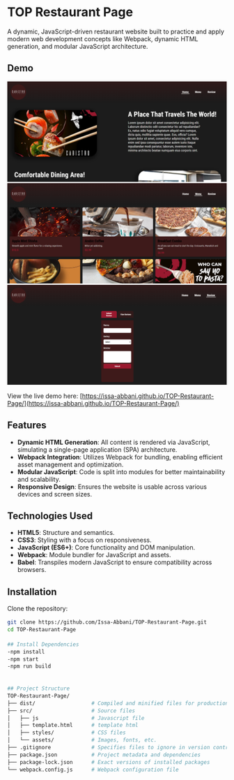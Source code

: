 # TOP Restaurant Page

A dynamic, JavaScript-driven restaurant website built to practice and apply modern web development concepts like Webpack, dynamic HTML generation, and modular JavaScript architecture.

## Demo

![Restaurant Page Screenshot](./src/assets/images/Screenshot%202025-08-14%20201406.png)
![Restaurant Page Screenshot](./src/assets/images/Screenshot%202025-08-14%20201417.png)
![Restaurant Page Screenshot](./src/assets/images/Screenshot%202025-08-14%20201424.png)

View the live demo here: [https://issa-abbani.github.io/TOP-Restaurant-Page/](https://issa-abbani.github.io/TOP-Restaurant-Page/)

## Features

- **Dynamic HTML Generation**: All content is rendered via JavaScript, simulating a single-page application (SPA) architecture.
- **Webpack Integration**: Utilizes Webpack for bundling, enabling efficient asset management and optimization.
- **Modular JavaScript**: Code is split into modules for better maintainability and scalability.
- **Responsive Design**: Ensures the website is usable across various devices and screen sizes.

## Technologies Used

- **HTML5**: Structure and semantics.
- **CSS3**: Styling with a focus on responsiveness.
- **JavaScript (ES6+)**: Core functionality and DOM manipulation.
- **Webpack**: Module bundler for JavaScript and assets.
- **Babel**: Transpiles modern JavaScript to ensure compatibility across browsers.

## Installation

Clone the repository:

```bash
git clone https://github.com/Issa-Abbani/TOP-Restaurant-Page.git
cd TOP-Restaurant-Page

## Install Dependencies
-npm install
-npm start
-npm run build


## Project Structure
TOP-Restaurant-Page/
├── dist/                  # Compiled and minified files for production
├── src/                   # Source files
│   ├── js                 # Javascript file
│   ├── template.html      # template html
│   ├── styles/            # CSS files
│   └── assets/            # Images, fonts, etc.
├── .gitignore             # Specifies files to ignore in version control
├── package.json           # Project metadata and dependencies
├── package-lock.json      # Exact versions of installed packages
└── webpack.config.js      # Webpack configuration file
